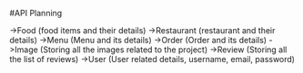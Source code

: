 #API Planning

->Food (food items and their details)
->Restaurant (restaurant and their details)
->Menu (Menu and its details)
->Order (Order and its details)
->Image (Storing all the images related to the project)
->Review (Storing all the list of reviews)
->User (User related details, username, email, password)
